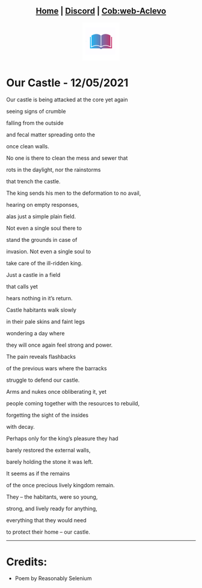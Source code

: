 <head>
    <link rel="shortcut icon" type="image/png" href="/favicon.png">
</head>

<center>
<h2>
<a href="https://litlibre.cobweb-aclevo.org">Home</a> |
<a href="https://discord.gg/z3GXvGtuek">Discord</a> |
<a href="https://cobweb-aclevo.org">Cob:web-Aclevo</a>
</h2>
</center>

<center><img src="/favicon.png" width="20%" height="20%"></center>

# Our Castle - 12/05/2021
 Our castle is being attacked at the core yet again

seeing signs of crumble

falling from the outside

and fecal matter spreading onto the

once clean walls.

No one is there to clean the mess and sewer that

 rots in the daylight, nor the rainstorms

 that trench the castle.

The king sends his men to the deformation to no avail,

hearing on empty responses,

alas just a simple plain field.

Not even a single soul there to  

stand the grounds in case of

invasion. Not even a single soul to

 take care of the ill-ridden king.

Just a castle in a field  

that calls yet  

hears nothing in it’s return.



Castle habitants walk slowly

 in their pale skins and faint legs

wondering a day where

 they will once again feel strong and power.

The pain reveals flashbacks

 of the previous wars where the barracks

struggle to defend our castle.

Arms and nukes once obliberating it, yet

people coming together with the resources to rebuild,

 forgetting the sight of the insides

 with decay.

Perhaps only for the king’s pleasure they had

barely restored the external walls,

 barely holding the stone it was left.

It seems as if the remains  

of the once precious lively kingdom remain.

They – the habitants, were so young,

 strong, and lively ready for anything,

everything that they would need

 to protect their home – our castle.
<hr />

# Credits:
- Poem by Reasonably Selenium
